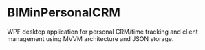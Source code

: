 # BIMinPersonalCRM
WPF desktop application for personal CRM/time tracking and client management using MVVM architecture and JSON storage.
